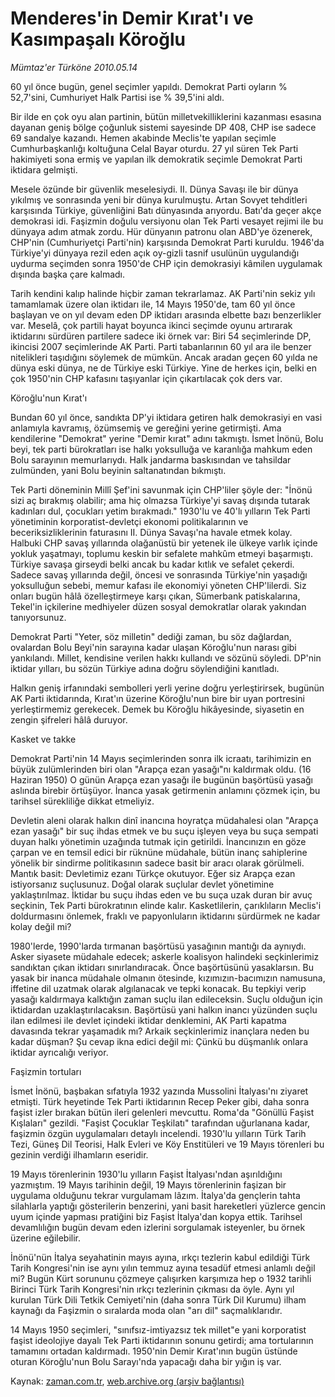 # Menderes'in Demir Kırat'ı ve Kasımpaşalı Köroğlu

*Mümtaz'er Türköne 2010.05.14*

<tr><td class="metin" colspan="2" style="padding-top: 20px; padding-left: 5px; ">60 yıl önce bugün, genel seçimler yapıldı. Demokrat Parti oyların % 52,7'sini, Cumhuriyet Halk Partisi ise % 39,5'ini aldı.</td></tr><tr><td class="metin" colspan="2" style="padding-top: 20px; padding-left: 5px; "><p>Bir ilde en çok oyu alan partinin, bütün milletvekilliklerini kazanması esasına dayanan geniş bölge çoğunluk sistemi sayesinde DP 408, CHP ise sadece 69 sandalye kazandı. Hemen akabinde Meclis'te yapılan seçimle Cumhurbaşkanlığı koltuğuna Celal Bayar oturdu. 27 yıl süren Tek Parti hakimiyeti sona ermiş ve yapılan ilk demokratik seçimle Demokrat Parti iktidara gelmişti.
<p>Mesele özünde bir güvenlik meselesiydi. II. Dünya Savaşı ile bir dünya yıkılmış ve sonrasında yeni bir dünya kurulmuştu. Artan Sovyet tehditleri karşısında Türkiye, güvenliğini Batı dünyasında arıyordu. Batı'da geçer akçe demokrasi idi. Faşizmin doğulu versiyonu olan Tek Parti vesayet rejimi ile bu dünyaya adım atmak zordu. Hür dünyanın patronu olan ABD'ye özenerek, CHP'nin (Cumhuriyetçi Parti'nin) karşısında Demokrat Parti kuruldu. 1946'da Türkiye'yi dünyaya rezil eden açık oy-gizli tasnif usulünün uygulandığı uydurma seçimden sonra 1950'de CHP için demokrasiyi kâmilen uygulamak dışında başka çare kalmadı.
<p>Tarih kendini kalıp halinde hiçbir zaman tekrarlamaz. AK Parti'nin sekiz yılı tamamlamak üzere olan iktidarı ile, 14 Mayıs 1950'de, tam 60 yıl önce başlayan ve on yıl devam eden DP iktidarı arasında elbette bazı benzerlikler var. Meselâ, çok partili hayat boyunca ikinci seçimde oyunu artırarak iktidarını sürdüren partilere sadece iki örnek var: Biri 54 seçimlerinde DP, ikincisi 2007 seçimlerinde AK Parti. Parti tabanlarının 60 yıl ara ile benzer nitelikleri taşıdığını söylemek de mümkün. Ancak aradan geçen 60 yılda ne dünya eski dünya, ne de Türkiye eski Türkiye. Yine de herkes için, belki en çok 1950'nin CHP kafasını taşıyanlar için çıkartılacak çok ders var.
<p>Köroğlu'nun Kırat'ı
<p>Bundan 60 yıl önce, sandıkta DP'yi iktidara getiren halk demokrasiyi en vasi anlamıyla kavramış, özümsemiş ve gereğini yerine getirmişti. Ama kendilerine "Demokrat" yerine "Demir kırat" adını takmıştı. İsmet İnönü, Bolu beyi, tek parti bürokratları ise halkı yoksulluğa ve karanlığa mahkum eden Bolu sarayının memurlarıydı. Halk jandarma baskısından ve tahsildar zulmünden, yani Bolu beyinin saltanatından bıkmıştı.
<p>Tek Parti döneminin Millî Şef'ini savunmak için CHP'liler şöyle der: "İnönü sizi aç bırakmış olabilir; ama hiç olmazsa Türkiye'yi savaş dışında tutarak kadınları dul, çocukları yetim bırakmadı." 1930'lu ve 40'lı yılların Tek Parti yönetiminin korporatist-devletçi ekonomi politikalarının ve beceriksizliklerinin faturasını II. Dünya Savaşı'na havale etmek kolay. Halbuki CHP savaş yıllarında olağanüstü bir yetenek ile ülkeye varlık içinde yokluk yaşatmayı, toplumu keskin bir sefalete mahkûm etmeyi başarmıştı. Türkiye savaşa girseydi belki ancak bu kadar kıtlık ve sefalet çekerdi. Sadece savaş yıllarında değil, öncesi ve sonrasında Türkiye'nin yaşadığı yoksulluğun sebebi, memur kafası ile ekonomiyi yöneten CHP'lilerdi. Siz onları bugün hâlâ özelleştirmeye karşı çıkan, Sümerbank patiskalarına, Tekel'in içkilerine medhiyeler düzen sosyal demokratlar olarak yakından tanıyorsunuz.
<p>Demokrat Parti "Yeter, söz milletin" dediği zaman, bu söz dağlardan, ovalardan Bolu Beyi'nin sarayına kadar ulaşan Köroğlu'nun narası gibi yankılandı. Millet, kendisine verilen hakkı kullandı ve sözünü söyledi. DP'nin iktidar yılları, bu sözün Türkiye adına doğru söylendiğini kanıtladı.
<p>Halkın geniş irfanındaki sembolleri yerli yerine doğru yerleştirirsek, bugünün AK Parti iktidarında, Kırat'ın üzerine Köroğlu'nun bire bir uyan portresini yerleştirmemiz gerekecek. Demek bu Köroğlu hikâyesinde, siyasetin en zengin şifreleri hâlâ duruyor.
<p>Kasket ve takke
<p>Demokrat Parti'nin 14 Mayıs seçimlerinden sonra ilk icraatı, tarihimizin en büyük zulümlerinden biri olan "Arapça ezan yasağı"nı kaldırmak oldu. (16 Haziran 1950) O günün Arapça ezan yasağı ile bugünün başörtüsü yasağı aslında birebir örtüşüyor. İnanca yasak getirmenin anlamını çözmek için, bu tarihsel sürekliliğe dikkat etmeliyiz.
<p>Devletin aleni olarak halkın dinî inancına hoyratça müdahalesi olan "Arapça ezan yasağı" bir suç ihdas etmek ve bu suçu işleyen veya bu suça sempati duyan halkı yönetimin uzağında tutmak için getirildi. İnancınızın en göze çarpan ve en temsil edici bir rüknüne müdahale, bütün inanç sahiplerine yönelik bir sindirme politikasının sadece basit bir aracı olarak görülmeli. Mantık basit: Devletimiz ezanı Türkçe okutuyor. Eğer siz Arapça ezan istiyorsanız suçlusunuz. Doğal olarak suçlular devlet yönetimine yaklaştırılmaz. İktidar bu suçu ihdas eden ve bu suça uzak duran bir avuç seçkinin, Tek Parti bürokratının elinde kalır. Kasketlilerin, çarıklıların Meclis'i doldurmasını önlemek, fraklı ve papyonluların iktidarını sürdürmek ne kadar kolay değil mi?
<p>1980'lerde, 1990'larda tırmanan başörtüsü yasağının mantığı da aynıydı. Asker siyasete müdahale edecek; askerle koalisyon halindeki seçkinlerimiz sandıktan çıkan iktidarı sınırlandıracak. Önce başörtüsünü yasaklarsın. Bu yasak bir inanca müdahale olmanın ötesinde, kızımızın-bacımızın namusuna, iffetine dil uzatmak olarak algılanacak ve tepki konacak. Bu tepkiyi verip yasağı kaldırmaya kalktığın zaman suçlu ilan edileceksin. Suçlu olduğun için iktidardan uzaklaştırılacaksın. Başörtüsü yani halkın inancı yüzünden suçlu ilan edilmesi ile devlet içindeki iktidar denklemini, AK Parti kapatma davasında tekrar yaşamadık mı? Arkaik seçkinlerimiz inançlara neden bu kadar düşman? Şu cevap ikna edici değil mi: Çünkü bu düşmanlık onlara iktidar ayrıcalığı veriyor.
<p>Faşizmin tortuları
<p>İsmet İnönü, başbakan sıfatıyla 1932 yazında Mussolini İtalyası'nı ziyaret etmişti. Türk heyetinde Tek Parti iktidarının Recep Peker gibi, daha sonra faşist izler bırakan bütün ileri gelenleri mevcuttu. Roma'da "Gönüllü Faşist Kışlaları" gezildi. "Faşist Çocuklar Teşkilatı" tarafından uğurlanana kadar, faşizmin özgün uygulamaları detaylı incelendi. 1930'lu yılların Türk Tarih Tezi, Güneş Dil Teorisi, Halk Evleri ve Köy Enstitüleri ve 19 Mayıs törenleri bu gezinin verdiği ilhamların eseridir.
<p>19 Mayıs törenlerinin 1930'lu yılların Faşist İtalyası'ndan aşırıldığını yazmıştım. 19 Mayıs tarihinin değil, 19 Mayıs törenlerinin faşizan bir uygulama olduğunu tekrar vurgulamam lâzım. İtalya'da gençlerin tahta silahlarla yaptığı gösterilerin benzerini, yani basit hareketleri yüzlerce gencin uyum içinde yapması pratiğini biz Faşist İtalya'dan kopya ettik. Tarihsel devamlılığın bugün devam eden izlerini sorgulamak isteyenler, bu örnek üzerine eğilebilir.
<p>İnönü'nün İtalya seyahatinin mayıs ayına, ırkçı tezlerin kabul edildiği Türk Tarih Kongresi'nin ise aynı yılın temmuz ayına tesadüf etmesi anlamlı değil mi? Bugün Kürt sorununu çözmeye çalışırken karşımıza hep o 1932 tarihli Birinci Türk Tarih Kongresi'nin ırkçı tezlerinin çıkması da öyle. Aynı yıl kurulan Türk Dili Tetkik Cemiyeti'nin (daha sonra Türk Dil Kurumu) ilham kaynağı da Faşizmin o sıralarda moda olan "arı dil" saçmalıklarıdır.
<p>14 Mayıs 1950 seçimleri, "sınıfsız-imtiyazsız tek millet"e yani korporatist faşist ideolojiye dayalı Tek Parti iktidarının sonunu getirdi; ama tortularının tamamını ortadan kaldırmadı. 1950'nin Demir Kırat'ının bugün üstünde oturan Köroğlu'nun Bolu Sarayı'nda yapacağı daha bir yığın iş var.<br/></p></p></p></p></p></p></p></p></p></p></p></p></p></p></p></p></p></td></tr>

Kaynak: [zaman.com.tr](http://zaman.com.tr/yazar.do?yazino=983886), [web.archive.org (arşiv bağlantısı)](http://web.archive.org/web/20100519112135/http://www.zaman.com.tr:80/yazar.do?yazino=983886)
